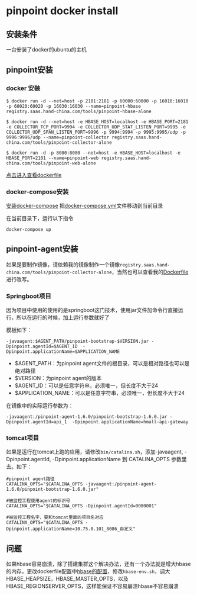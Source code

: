 # pinpoint docker install

## 安装条件
一台安装了docker的ubuntu的主机

## pinpoint安装
### docker 安装

```
$ docker run -d --net=host -p 2181:2181 -p 60000:60000 -p 16010:16010 -p 60020:60020 -p 16030:16030 --name=pinpoint-hbase registry.saas.hand-china.com/tools/pinpoint-hbase-alone

$ docker run -d --net=host -e HBASE_HOST=localhost -e HBASE_PORT=2181 -e COLLECTOR_TCP_PORT=9994 -e COLLECTOR_UDP_STAT_LISTEN_PORT=9995 -e COLLECTOR_UDP_SPAN_LISTEN_PORT=9996 -p 9994:9994 -p 9995:9995/udp -p 9996:9996/udp --name=pinpoint-collector registry.saas.hand-china.com/tools/pinpoint-collector-alone

$ docker run -d -p 8080:8080 --net=host -e HBASE_HOST=localhost -e HBASE_PORT=2181 --name=pinpoint-web registry.saas.hand-china.com/tools/pinpoint-web-alone
```
[点击进入查看dockerfile](https://rdc.hand-china.com/gitlab/HAPM/hapm-integration-guide/tree/master/pinpoint/dockerfile/pinpoint-alone-cluster)

### docker-compose安装

[安装docker-compose](https://github.com/docker/compose/releases)
把[docker-compose.yml](https://rdc.hand-china.com/gitlab/HAPM/hapm-integration-guide/blob/master/pinpoint/dockerfile/pinpoint-alone-cluster/docker-compose.yml)文件移动到当前目录

在当前目录下，运行以下指令
```
docker-compose up
```

## pinpoint-agent安装

如果是要制作镜像，请依赖我的镜像制作一个镜像`registry.saas.hand-china.com/tools/pinpoint-collector-alone`，当然也可以查看我的[Dockerfile](https://rdc.hand-china.com/gitlab/HAPM/hapm-integration-guide/tree/master/pinpoint/dockerfile/pinpoint-agent)进行改写。

### Springboot项目
因为项目中使用的使用的是springboot这门技术，使用jar文件加命令行直接运行，所以在运行的时候，加上运行参数就好了

模板如下：
```
-javaagent:$AGENT_PATH/pinpoint-bootstrap-$VERSION.jar -Dpinpoint.agentId=$AGENT_ID  -Dpinpoint.applicationName=$APPLICATION_NAME
```
- $AGENT_PATH：为pinpoint agent文件的根目录，可以是相对路径也可以是绝对路径
- $VERSION：为pinpoint agent的版本
- $AGENT_ID：可以是任意字符串，必须唯一，但长度不大于24
- $APPLICATION_NAME：可以是任意字符串，必须唯一，但长度不大于24

在镜像中的实际运行参数为：
```
-javaagent:/pinpoint-agent-1.6.0/pinpoint-bootstrap-1.6.0.jar -Dpinpoint.agentId=api_1  -Dpinpoint.applicationName=hmall-api-gateway
```

### tomcat项目
如果是运行在tomcat上跑的应用，请修改`bin/catalina.sh`，添加-javaagent, -Dpinpoint.agentId, -Dpinpoint.applicationName 到 CATALINA_OPTS 参数里去。如下：

```
#pinpoint agent路径
CATALINA_OPTS="$CATALINA_OPTS -javaagent:/pinpoint-agent-1.6.0/pinpoint-bootstrap-1.6.0.jar"

#被监控工程使用agent的标识号
CATALINA_OPTS="$CATALINA_OPTS -Dpinpoint.agentId=0000001"

#被监控工程名字，要和tomcat里面的项目名对应
CATALINA_OPTS="$CATALINA_OPTS -Dpinpoint.applicationName=10.75.0.101_8086_自定义"
```

## 问题
如果hbase容易崩溃，除了搭建集群这个解决办法，还有一个办法就是增大hbase的内存，更改dockerfile配置中[hbase的配置](https://rdc.hand-china.com/gitlab/HAPM/hapm-integration-guide/tree/master/pinpoint/dockerfile/pinpoint-alone-cluster/pinpoint-hbase)，修改`hbase-env.sh`，调大HBASE_HEAPSIZE，HBASE_MASTER_OPTS，以及HBASE_REGIONSERVER_OPTS，这样能保证不容易崩溃hbase不容易崩溃